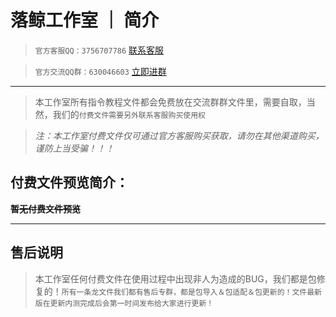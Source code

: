 # 落鲸工作室 ｜ 简介
>`官方客服QQ：3756707786`
[联系客服](https://qm.qq.com/q/K1XpGznIMQ)

>`官方交流QQ群：630046603`
[立即进群](https://qm.qq.com/q/SBt9hi60sI)

___
>本工作室所有指令教程文件都会免费放在交流群群文件里，需要自取，当然，我们的`付费文件需要另外联系客服购买使用权`

>*注：本工作室付费文件仅可通过官方客服购买获取，请勿在其他渠道购买，谨防上当受骗！！！*

## 付费文件预览简介：

**~~暂无付费文件预览~~**

___
## 售后说明
>本工作室任何付费文件在使用过程中出现非人为造成的BUG，我们都是包修复的！`所有一条龙文件我们都有售后专群，都是包导入＆包适配＆包更新的！文件最新版在更新内测完成后会第一时间发布给大家进行更新！`
